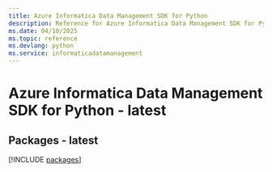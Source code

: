 ```yaml
---
title: Azure Informatica Data Management SDK for Python
description: Reference for Azure Informatica Data Management SDK for Python
ms.date: 04/10/2025
ms.topic: reference
ms.devlang: python
ms.service: informaticadatamanagement
---
```

# Azure Informatica Data Management SDK for Python - latest
## Packages - latest
[!INCLUDE [packages](informatica-data-management-index.md)]